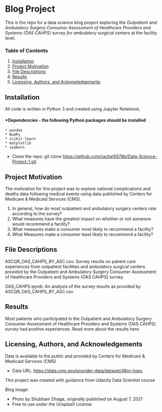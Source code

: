 #  Blog Project

This is the repo for a data science blog project exploring the *Outpatient and Ambulatory Surgery Consumer Assessment of Healthcare Providers and Systems (OAS CAHPS) survey for ambulatory surgical centers* at the facility level.

### Table of Contents

1. [Installation](#installation)
2. [Project Motivation](#motivation)
3. [File Descriptions](#files)
4. [Results](#results)
5. [Licensing, Authors, and Acknowledgements](#licensing)

## Installation <a name="installation"></a>

All code is written in Python 3 and created using Jupyter Notebook.

#### *Dependencies - the following Python packages should be installed 
	* pandas
	* NumPy
	* scikit-learn
	* matplotlib
	* seaborn


* Clone the repo: git clone https://github.com/rachel5678b/Data-Science-Project-1.git

## Project Motivation<a name="motivation"></a>

The motivation for this project was to explore national complications and deaths data following medical events using data published by Centers for Medicare & Medicaid Services (CMS). 

1. In general, how do most outpatient and ambulatory surgery centers rate according to the survey?
2. What measures have the greatest impact on whether or not someone would recommend a facility?
3. What measures make a consumer most likely to recommend a facility?
4. What Measures make a consumer least likely to recommend a facility?


## File Descriptions<a name="files"></a>

ASCQR_OAS_CAHPS_BY_ASC.csv: Survey results on patient care experiences from outpatient facilities and ambulatory surgical centers provided by the Outpatient and Ambulatory Surgery Consumer Assessment of Healthcare Providers and Systems (OAS CAHPS) survey. 

OAS_CAHPS.ipynb: An analysis of the survey results as provided by ASCQR_OAS_CAHPS_BY_ASC.csv


## Results<a name="results"></a>

Most patients who participated in the Outpatient and Ambulatory Surgery Consumer Assessment of Healthcare Providers and Systems (OAS CAHPS) survey had positive experiences. Read more about the results here.


## Licensing, Authors, and Acknowledgements<a name="licensing"></a>

Data is available to the public and provided by Centers for Medicare & Medicaid Services (CMS)
  * Data URL: https://data.cms.gov/provider-data/dataset/48nr-hqxx

This project was created with guidance from Udacity Data Scientist course

Blog image:
  * Photo by Shubham Dhage, originally published on August 7, 2021
  * Free to use under the Unsplash License

